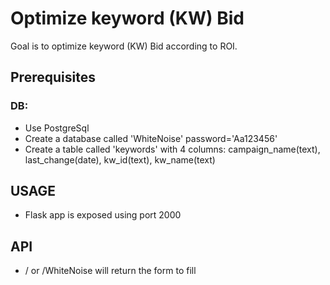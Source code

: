 # Optimize keyword (KW) Bid

Goal is to optimize keyword (KW) Bid according to ROI.

## Prerequisites

### DB:
  * Use PostgreSql
  * Create a database called 'WhiteNoise' password='Aa123456'
  * Create a table called 'keywords' with 4 columns: campaign_name(text), last_change(date), kw_id(text), kw_name(text)

## USAGE
  * Flask app is exposed using port 2000

## API
  * / or /WhiteNoise will return the form to fill
